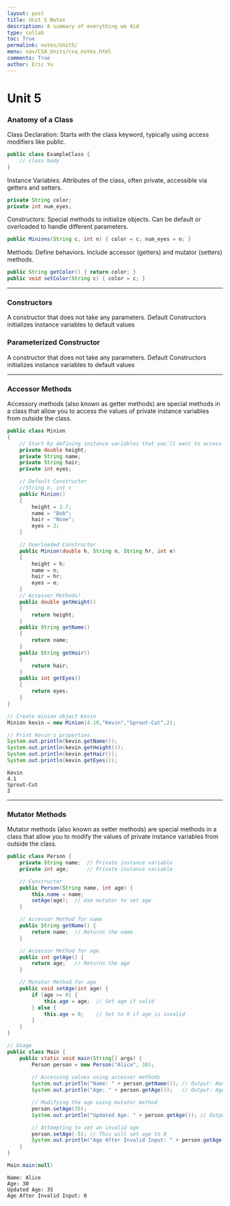 ```yaml
---
layout: post
title: Unit 5 Notes
description: A summary of everything we did
type: collab
toc: True
permalink: notes/Unit5/
menu: nav/CSA_Units/csa_notes.html
comments: True
author: Eric Yu
---
```


# Unit 5

### Anatomy of a Class

Class Declaration: Starts with the class keyword, typically using access modifiers like public.


```Java
public class ExampleClass {
    // class body
}
```

Instance Variables: Attributes of the class, often private, accessible via getters and setters.


```Java
private String color;
private int num_eyes;
```

Constructors: Special methods to initialize objects. Can be default or overloaded to handle different parameters.


```Java
public Minions(String c, int n) { color = c; num_eyes = n; }
```

Methods: Define behaviors. Include accessor (getters) and mutator (setters) methods.


```Java
public String getColor() { return color; }
public void setColor(String c) { color = c; }
```

___

### Constructors

A constructor that does not take any parameters. Default Constructors initializes instance variables to default values

### Parameterized Constructor

A constructor that does not take any parameters. Default Constructors initializes instance variables to default values

___

### Accessor Methods

Accessory methods (also known as getter methods) are special methods in a class that allow you to access the values of private instance variables from outside the class.


```Java
public class Minion
{
    // Start by defining instance variables that you'll want to access later via the accessor methods
    private double height;
    private String name;
    private String hair;
    private int eyes;

    // Default Constructor
    //String n, int c
    public Minion()
    {
        height = 3.7;
        name = "Bob";
        hair = "None";
        eyes = 2;
    }

    // Overloaded Constructor
    public Minion(double h, String n, String hr, int e)
    {
        height = h;
        name = n;
        hair = hr;
        eyes = e;
    }
    // Accessor Methods!
    public double getHeight()
    {
        return height;
    }
    public String getName()
    {
        return name;
    }
    public String getHair()
    {
        return hair;
    }
    public int getEyes()
    {
        return eyes;
    }
}

// Create minion object Kevin
Minion kevin = new Minion(4.10,"Kevin","Sprout-Cut",2);

// Print Kevin's properties
System.out.println(kevin.getName());
System.out.println(kevin.getHeight());
System.out.println(kevin.getHair());
System.out.println(kevin.getEyes());
```

    Kevin
    4.1
    Sprout-Cut
    2


___

### Mutator Methods

Mutator methods (also known as setter methods) are special methods in a class that allow you to modify the values of private instance variables from outside the class.


```Java
public class Person {
    private String name;  // Private instance variable
    private int age;      // Private instance variable

    // Constructor
    public Person(String name, int age) {
        this.name = name;
        setAge(age);  // Use mutator to set age
    }

    // Accessor Method for name
    public String getName() {
        return name;  // Returns the name
    }

    // Accessor Method for age
    public int getAge() {
        return age;   // Returns the age
    }

    // Mutator Method for age
    public void setAge(int age) {
        if (age >= 0) {
            this.age = age;  // Set age if valid
        } else {
            this.age = 0;    // Set to 0 if age is invalid
        }
    }
}

// Usage
public class Main {
    public static void main(String[] args) {
        Person person = new Person("Alice", 30);
        
        // Accessing values using accessor methods
        System.out.println("Name: " + person.getName()); // Output: Name: Alice
        System.out.println("Age: " + person.getAge());   // Output: Age: 30

        // Modifying the age using mutator method
        person.setAge(35);
        System.out.println("Updated Age: " + person.getAge()); // Output: Updated Age: 35

        // Attempting to set an invalid age
        person.setAge(-5); // This will set age to 0
        System.out.println("Age After Invalid Input: " + person.getAge()); // Output: Age After Invalid Input: 0
    }
}

Main.main(null)
```

    Name: Alice
    Age: 30
    Updated Age: 35
    Age After Invalid Input: 0

